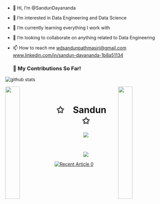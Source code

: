 - 👋 Hi, I’m @SandunDayananda
- 👀 I’m interested in Data Engineering and Data Science
- 🌱 I’m currently learning everything I work with
- 💞️ I’m looking to collaborate on anything related to Data Engineering
- 📫 How to reach me wdsandunpathmasiri@gmail.com  www.linkedin.com/in/sandun-dayananda-1b8a51134

  ### 🌱 My Contributions So Far!
![github stats](https://github-readme-stats.vercel.app/api?username=SandunDayananda&show_icons=true)

<!---
SandunDayananda/SandunDayananda is a ✨ special ✨ repository because its `README.md` (this file) appears on your GitHub profile.
You can click the Preview link to take a look at your changes.
--->

<img align="left" src="https://user-images.githubusercontent.com/65187002/144930161-2f783401-8d27-4fdf-a2f7-cc0ba32f1f1f.gif" width="30%" style="display:inline;"><img align="right" src="https://user-images.githubusercontent.com/65187002/144930161-2f783401-8d27-4fdf-a2f7-cc0ba32f1f1f.gif" width="30%" style="display:inline;">
<br>
<p align="center">
    <h1 align="center">✩&emsp;Sandun&emsp;✩</h1>
</p>
<p align="center">
    <img src="https://readme-typing-svg.herokuapp.com/?lines=Hello!;Welcome+here!&font=Fira%20Code&color=%23D62F79&center=true&width=280&height=50">
</p>
<br>
<p align="center">
    <img id="preview" src="https://komarev.com/ghpvc/?username=SandunDayananda&color=grey">
</p>
<a target="_blank" href="https://github-readme-medium-recent-article.vercel.app/medium/@sandundayananda/0"><img src="https://github-readme-medium-recent-article.vercel.app/medium/@sandundayananda/0&width=280&height=50" alt="Recent Article 0">
<!---
<p align="center">
    <a href="https://leetcode.com/drknzz/"><img width="48%" src="https://leetcode.card.workers.dev/drknzz?theme=dark&font=baloo&extension=null&border=2&border_radius=8"></a>
    <a href="https://github.com/drknzz"><img width="50%" src="https://github-readme-stats.vercel.app/api/top-langs/?username=drknzz&theme=dark&hide=html,css,cmake&layout=compact&langs_count=5&bg_color=101010&hide_title=true"></a>
</p>
--->
